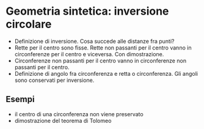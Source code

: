 # Geometria sintetica: inversione circolare

- Definizione di inversione. Cosa succede alle distanze fra punti?
- Rette per il centro sono fisse. Rette non passanti per il centro vanno in circonferenze per il centro e viceversa. Con dimostrazione.
- Circonferenze non passanti per il centro vanno in circonferenze non passanti per il centro.
- Definizione di angolo fra circonferenza e retta o circonferenza. Gli angoli sono conservati per inversione.

## Esempi

- il centro di una circonferenza non viene preservato
- dimostrazione del teorema di Tolomeo
